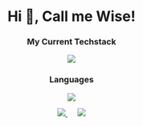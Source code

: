 <h1 align="center">Hi 👋, Call me Wise!</h1>

<h3 align="center">My Current Techstack</h3>
<p align="center">
  <a href="https://skillicons.dev">
    <img src="https://skillicons.dev/icons?i=react,nextjs,tailwind,prisma,ts" />
  </a>
</p>

<h3 align="center">Languages</h3>
<p align="center">
  <a href="https://skillicons.dev">
    <img src="https://skillicons.dev/icons?i=py,c,js,html,css" />
  </a>
</p>

<p align="center">
  <a href="https://github.com/nicholaswisee">
    <img src="https://github-readme-stats-nicholas-wise-saragihs-projects.vercel.app/api?username=nicholaswisee&show_icons=true&theme=nightowl" />
  </a>
  &nbsp;&nbsp;&nbsp;&nbsp;
    <a href="https://github.com/nicholaswisee">
    <img src="https://github-readme-stats-nicholas-wise-saragihs-projects.vercel.app/api/top-langs/?username=nicholaswisee&layout=donut&theme=nightowl" />
  </a>
</p>


